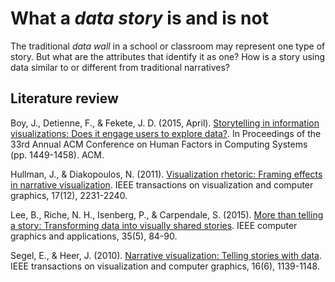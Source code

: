 # What a *data story* is and is not #

The traditional *data wall* in a school or classroom may represent one type of story. But what are the attributes that identify it as one? How is a story using data similar to or different from traditional narratives? 

## Literature review ##
Boy, J., Detienne, F., & Fekete, J. D. (2015, April). [Storytelling in information visualizations: Does it engage users to explore data?](http://www.cs.tufts.edu/comp/250VIS/papers/CHI2015-Storytelling.pdf). In Proceedings of the 33rd Annual ACM Conference on Human Factors in Computing Systems (pp. 1449-1458). ACM.

Hullman, J., & Diakopoulos, N. (2011). [Visualization rhetoric: Framing effects in narrative visualization](http://faculty.washington.edu/jhullman/vis_rhetoric.pdf). IEEE transactions on visualization and computer graphics, 17(12), 2231-2240.

Lee, B., Riche, N. H., Isenberg, P., & Carpendale, S. (2015). [More than telling a story: Transforming data into visually shared stories](https://hal.inria.fr/hal-01158445/document). IEEE computer graphics and applications, 35(5), 84-90.

Segel, E., & Heer, J. (2010). [Narrative visualization: Telling stories with data](https://egerber.mech.northwestern.edu/wp-content/uploads/2015/02/Narrative_Visualization.pdf). IEEE transactions on visualization and computer graphics, 16(6), 1139-1148.

